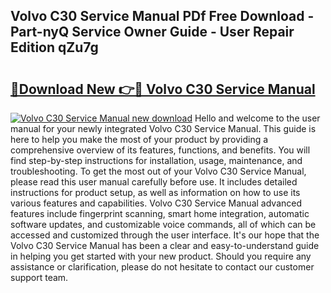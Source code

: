 ## Volvo C30 Service Manual PDf Free Download - Part-nyQ Service Owner Guide - User Repair Edition qZu7g

# <h2><a href="http://bc99107.oget.top/?id=Volvo+C30+Service+Manual">🔗Download New 👉🔴 Volvo C30 Service Manual</a></h2>

[![Volvo C30 Service Manual new download](https://i.imgur.com/5g1atiW.png)](http://bc99107.oget.top/?id=Volvo+C30+Service+Manual)
Hello and welcome to the user manual for your newly integrated Volvo C30 Service Manual. This guide is here to help you make the most of your product by providing a comprehensive overview of its features, functions, and benefits. You will find step-by-step instructions for installation, usage, maintenance, and troubleshooting. To get the most out of your Volvo C30 Service Manual, please read this user manual carefully before use. It includes detailed instructions for product setup, as well as information on how to use its various features and capabilities. Volvo C30 Service Manual advanced features include fingerprint scanning, smart home integration, automatic software updates, and customizable voice commands, all of which can be accessed and customized through the user interface. It's our hope that the Volvo C30 Service Manual has been a clear and easy-to-understand guide in helping you get started with your new product. Should you require any assistance or clarification, please do not hesitate to contact our customer support team.

